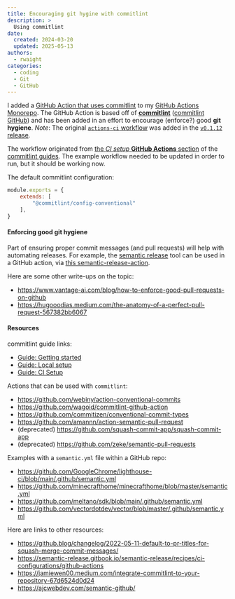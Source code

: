 ```yaml
---
title: Encouraging git hygine with commitlint
description: >
  Using commitlint 
date:
  created: 2024-03-20
  updated: 2025-05-13
authors:
  - rwaight
categories:
  - coding
  - Git
  - GitHub
---
```


<!--- This page was moved from the 'rwaight/actions' repo --->
<!--- original file: https://github.com/rwaight/actions/blob/main/docs/adding-commitlint.md --->


I added a [GitHub Action that uses commitlint](https://github.com/rwaight/actions/blob/v0.2/.github/workflows/check-commits.yml) to my [GitHub Actions Monorepo](https://github.com/rwaight/actions).  The GitHub Action is based off of [**commitlint**](https://commitlint.js.org/) ([commitlint GitHub](https://github.com/conventional-changelog/commitlint)) and has been added in an effort to encourage (enforce?) good **git hygiene**.  _Note_: The original [`actions-ci` workflow](https://github.com/rwaight/actions/blob/v0.1.12/.github/workflows/actions-ci.yml) was added in the [`v0.1.12` release](https://github.com/rwaight/actions/releases/tag/v0.1.12).


The workflow originated from [the _CI setup_ **GitHub Actions** section](https://commitlint.js.org/guides/ci-setup.html#github-actions) of the [commitlint guides](https://commitlint.js.org/guides/ci-setup.html).  The example workflow needed to be updated in order to run, but it should be working now.

The default commitlint configuration:
```js
module.exports = {
    extends: [
        "@commitlint/config-conventional"
    ],
}
```

#### Enforcing good git hygiene

Part of ensuring proper commit messages (and pull requests) will help with automating releases.  For example, the [semantic release](https://github.com/semantic-release/semantic-release) tool can be used in a GitHub action, via [this semantic-release-action](https://github.com/cycjimmy/semantic-release-action).

Here are some other write-ups on the topic:

- https://www.vantage-ai.com/blog/how-to-enforce-good-pull-requests-on-github
- https://hugooodias.medium.com/the-anatomy-of-a-perfect-pull-request-567382bb6067



#### Resources

commitlint guide links:

- [Guide: Getting started](https://commitlint.js.org/guides/getting-started.html)
- [Guide: Local setup](https://commitlint.js.org/guides/local-setup.html)
- [Guide: CI Setup](https://commitlint.js.org/guides/ci-setup.html)

Actions that can be used with `commitlint`:

- https://github.com/webiny/action-conventional-commits
- https://github.com/wagoid/commitlint-github-action
- https://github.com/commitizen/conventional-commit-types
- https://github.com/amannn/action-semantic-pull-request
- (deprecated) https://github.com/squash-commit-app/squash-commit-app
- (deprecated) https://github.com/zeke/semantic-pull-requests


Examples with a `semantic.yml` file within a GitHub repo:

- https://github.com/GoogleChrome/lighthouse-ci/blob/main/.github/semantic.yml
- https://github.com/minecrafthome/minecrafthome/blob/master/semantic.yml
- https://github.com/meltano/sdk/blob/main/.github/semantic.yml
- https://github.com/vectordotdev/vector/blob/master/.github/semantic.yml


Here are links to other resources:

- https://github.blog/changelog/2022-05-11-default-to-pr-titles-for-squash-merge-commit-messages/
- https://semantic-release.gitbook.io/semantic-release/recipes/ci-configurations/github-actions
- https://jamiewen00.medium.com/integrate-commitlint-to-your-repository-67d6524d0d24
- https://ajcwebdev.com/semantic-github/

